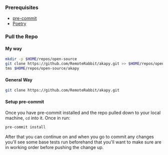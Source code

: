 ### Prerequisites
- [pre-commit](https://pre-commit.com/)
- [Poetry](https://python-poetry.org/)

### Pull the Repo

#### My way

```sh
mkdir -p $HOME/repos/open-source
git clone https://github.com/RemoteRabbit/akapy.git >> $HOME/repos/open-source
tms $HOME/repos/open-source/akapy
```

#### General Way
```sh
git clone https://github.com/RemoteRabbit/akapy.git
```


#### Setup pre-commit

Once you have pre-commit installed and the repo pulled down to your local machine, `cd` into it. Once in run:

```sh
pre-commit install
```

After that you can continue on and when you go to commit any changes you'll see some base tests run beforehand that you'll want to make sure are in
working order before pushing the change up.
